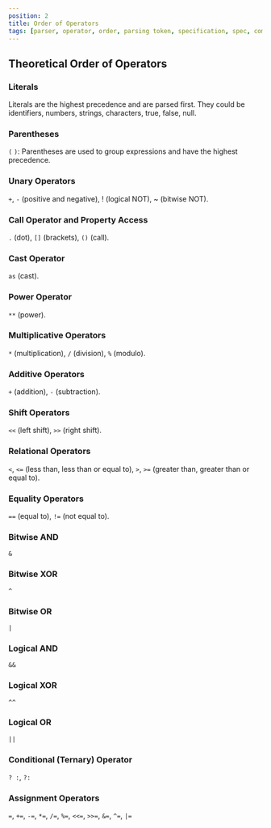 ```yaml
---
position: 2
title: Order of Operators
tags: [parser, operator, order, parsing token, specification, spec, compiler]
---
```


## Theoretical Order of Operators

### Literals

Literals are the highest precedence and are parsed first. They could be identifiers, numbers, strings, characters, true, false, null.

### Parentheses

`(` `)`: Parentheses are used to group expressions and have the highest precedence.

### Unary Operators

`+`, `-` (positive and negative), ! (logical NOT), ~ (bitwise NOT).

### Call Operator and Property Access

`.` (dot), `[]` (brackets), `()` (call).

### Cast Operator

`as` (cast).

### Power Operator

`**` (power).

### Multiplicative Operators

`*` (multiplication), `/` (division), `%` (modulo).

### Additive Operators

`+` (addition), `-` (subtraction).

### Shift Operators

`<<` (left shift), `>>` (right shift).

### Relational Operators

`<`, `<=` (less than, less than or equal to), `>`, `>=` (greater than, greater than or equal to).

### Equality Operators

`==` (equal to), `!=` (not equal to).

### Bitwise AND

`&`

### Bitwise XOR

`^`

### Bitwise OR

`|`

### Logical AND

`&&`

### Logical XOR

`^^`

### Logical OR

`||`

### Conditional (Ternary) Operator

`? :`, `?:`

### Assignment Operators

`=`, `+=`, `-=`, `*=`, `/=`, `%=`, `<<=`, `>>=`, `&=`, `^=`, `|=`
